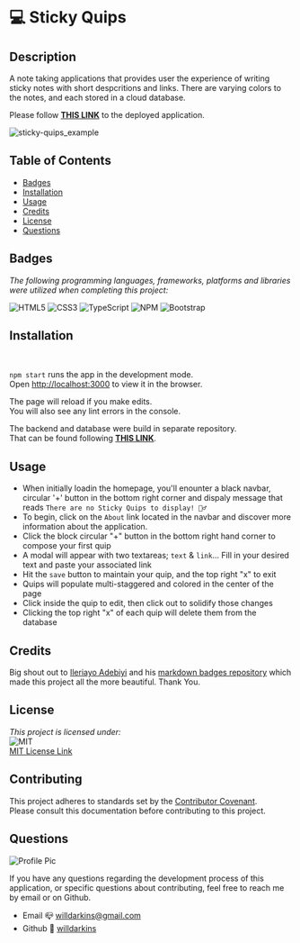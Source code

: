 
# 💻 Sticky Quips

## Description
A note taking applications that provides user the experience of writing sticky notes with short despcritions and links. There are varying colors to the notes,
and each stored in a cloud database.

Please follow **[THIS LINK](https://willdarkins.github.io/sticky-quips-frontend/)** to the deployed application.

![sticky-quips_example](https://user-images.githubusercontent.com/84754257/155663969-3fe57451-b97d-45af-8ca6-7bc1eb6631a5.gif)

## Table of Contents

* [Badges](#badges)
* [Installation](#installation)
* [Usage](#usage)
* [Credits](#credits)
* [License](#license)
* [Questions](#questions)

## Badges 
*The following programming languages, frameworks, platforms and libraries were utilized when completing this project:*

![HTML5](https://img.shields.io/badge/html5-%23E34F26.svg?style=for-the-badge&logo=html5&logoColor=white)
![CSS3](https://img.shields.io/badge/css3-%231572B6.svg?style=for-the-badge&logo=css3&logoColor=white)
![TypeScript](https://img.shields.io/badge/typescript-%23007ACC.svg?style=for-the-badge&logo=typescript&logoColor=white)
![NPM](https://img.shields.io/badge/NPM-%23000000.svg?style=for-the-badge&logo=npm&logoColor=white)
![Bootstrap](https://img.shields.io/badge/bootstrap-%23563D7C.svg?style=for-the-badge&logo=bootstrap&logoColor=white)

## Installation
<br>

`npm start` runs the app in the development mode.\
Open [http://localhost:3000](http://localhost:3000) to view it in the browser.

The page will reload if you make edits.\
You will also see any lint errors in the console.

The backend and database were build in separate repository.\
That can be found following **[THIS LINK](https://github.com/willdarkins/sticky-quips-backend)**.

## Usage

- When initially loadin the homepage, you'll enounter a black navbar, circular '+' button in the bottom right corner and dispaly message that reads `There are no Sticky Quips to display! 🤷‍♂️`
- To begin, click on the `About` link located in the navbar and discover more information about the application.
- Click the block circular "+" button in the bottom right hand corner to compose your first quip
- A modal will appear with two textareas; `text` & `link`... Fill in your desired text and paste your associated link
- Hit the `save` button to maintain your quip, and the top right "x" to exit
- Quips will populate multi-staggered and colored in the center of the page
- Click inside the quip to edit, then click out to solidify those changes
- Clicking the top right "x" of each quip will delete them from the database

## Credits
Big shout out to <a href = https://github.com/Ileriayo>Ileriayo Adebiyi</a> and his <a href =https://github.com/Ileriayo/markdown-badges>markdown badges repository</a> which made this project all the more beautiful. Thank You.<br>

## License
*This project is licensed under:* <br>
![MIT](https://img.shields.io/badge/License-MIT-yellow.svg)<br>
<a href= https://opensource.org/licenses/MIT)>MIT License Link</a><br>

## Contributing
This project adheres to standards set by the <a href = https://www.contributor-covenant.org/version/2/1/code_of_conduct/code_of_conduct.md>Contributor Covenant</a>.<br>
Please consult this documentation before contributing to this project.

## Questions
![Profile Pic](https://user-images.githubusercontent.com/84754257/145705294-57134da6-c3b7-40f4-bcbe-ad9cddb27f47.jpg)

If you have any questions regarding the development process of this application, or specific questions about contributing, feel free to reach me by email or on Github.
* Email 📪 willdarkins@gmail.com
* Github 🗿 [willdarkins](https://github.com/willdarkins) 
